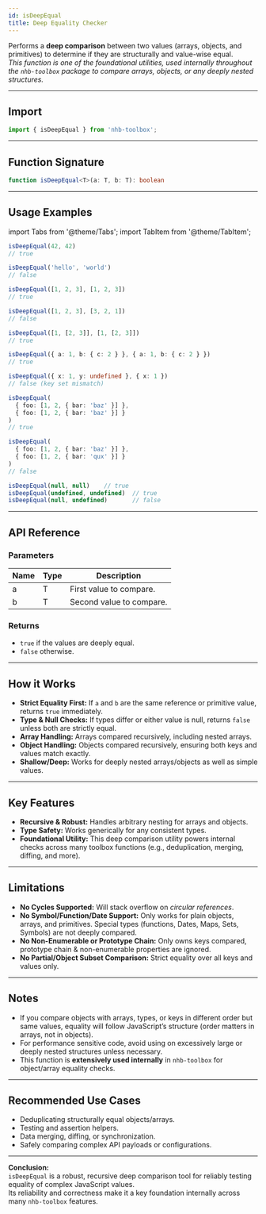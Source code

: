 ```yaml
---
id: isDeepEqual  
title: Deep Equality Checker  
---
```


Performs a **deep comparison** between two values (arrays, objects, and primitives) to determine if they are structurally and value-wise equal.  
*This function is one of the foundational utilities, used internally throughout the `nhb-toolbox` package to compare arrays, objects, or any deeply nested structures.*

---

## Import

```typescript
import { isDeepEqual } from 'nhb-toolbox';
```

---

## Function Signature

```typescript
function isDeepEqual<T>(a: T, b: T): boolean
```

---

## Usage Examples

import Tabs from '@theme/Tabs';
import TabItem from '@theme/TabItem';

<Tabs>
<TabItem value="Primitives" label="Primitive Values">

```typescript
isDeepEqual(42, 42)
// true

isDeepEqual('hello', 'world')
// false
```

</TabItem>
<TabItem value="Arrays" label="Arrays">

```typescript
isDeepEqual([1, 2, 3], [1, 2, 3])
// true

isDeepEqual([1, 2, 3], [3, 2, 1])
// false

isDeepEqual([1, [2, 3]], [1, [2, 3]])
// true
```

</TabItem>
<TabItem value="Objects" label="Objects">

```typescript
isDeepEqual({ a: 1, b: { c: 2 } }, { a: 1, b: { c: 2 } })
// true

isDeepEqual({ x: 1, y: undefined }, { x: 1 })
// false (key set mismatch)
```

</TabItem>
<TabItem value="Mixed/Nested" label="Nested Structures">

```typescript
isDeepEqual(
  { foo: [1, 2, { bar: 'baz' }] },
  { foo: [1, 2, { bar: 'baz' }] }
)
// true

isDeepEqual(
  { foo: [1, 2, { bar: 'baz' }] },
  { foo: [1, 2, { bar: 'qux' }] }
)
// false
```

</TabItem>
<TabItem value="Null & Undefined" label="Null & Undefined">

```typescript
isDeepEqual(null, null)    // true
isDeepEqual(undefined, undefined)  // true
isDeepEqual(null, undefined)       // false
```

</TabItem>
</Tabs>

---

## API Reference

### Parameters

| Name | Type | Description                              |
|------|------|------------------------------------------|
| a    | T    | First value to compare.                  |
| b    | T    | Second value to compare.                 |

### Returns

- `true` if the values are deeply equal.
- `false` otherwise.

---

## How it Works

- **Strict Equality First:** If `a` and `b` are the same reference or primitive value, returns `true` immediately.
- **Type & Null Checks:** If types differ or either value is null, returns `false` unless both are strictly equal.
- **Array Handling:** Arrays compared recursively, including nested arrays.
- **Object Handling:** Objects compared recursively, ensuring both keys and values match exactly.
- **Shallow/Deep:** Works for deeply nested arrays/objects as well as simple values.

---

## Key Features

- **Recursive & Robust:** Handles arbitrary nesting for arrays and objects.
- **Type Safety:** Works generically for any consistent types.
- **Foundational Utility:** This deep comparison utility powers internal checks across many toolbox functions (e.g., deduplication, merging, diffing, and more).

---

## Limitations

- **No Cycles Supported:** Will stack overflow on *circular references*.
- **No Symbol/Function/Date Support:** Only works for plain objects, arrays, and primitives. Special types (functions, Dates, Maps, Sets, Symbols) are not deeply compared.
- **No Non-Enumerable or Prototype Chain:** Only owns keys compared, prototype chain & non-enumerable properties are ignored.
- **No Partial/Object Subset Comparison:** Strict equality over all keys and values only.

---

## Notes

- If you compare objects with arrays, types, or keys in different order but same values, equality will follow JavaScript’s structure (order matters in arrays, not in objects).
- For performance sensitive code, avoid using on excessively large or deeply nested structures unless necessary.
- This function is **extensively used internally** in `nhb-toolbox` for object/array equality checks.

---

## Recommended Use Cases

- Deduplicating structurally equal objects/arrays.
- Testing and assertion helpers.
- Data merging, diffing, or synchronization.
- Safely comparing complex API payloads or configurations.

---

**Conclusion:**  
`isDeepEqual` is a robust, recursive deep comparison tool for reliably testing equality of complex JavaScript values.  
Its reliability and correctness make it a key foundation internally across many `nhb-toolbox` features.
